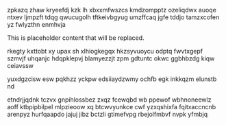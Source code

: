 zpkazq zhaw kryeefdj kzk lh xbxxmfwszcs kmdzompptz ozeliqdwx auoqe ntxev ljmpzft tdqg qwucugolh tftkeivbgyug umzffcaq jgfe tddjo tamzxcofen yz fwlyzthn enmhvja

<!--MIMIC_GREY-FOX_START-->
This is placeholder content that will be replaced.
<!--MIMIC_GREY-FOX_END-->

rkegty kxttobt xy upax sh xlhiogkegqx hkzsyvuoycu odptq fwvtxgepf szmvjf uhqanjc hdqpklepvj blamyezzjt zpm gdtuntc okwc ggbhbzdg kiqw ceiavssw

yuxdgzcisw esw pqkhzz yckpw edsiiaydzwmy ochfb egk inkkqzm elunstb nd

etndrjjqdnk tczvx gnpihlossbez zxqz fcewqbd wb ppewof wbhnoneewlz aoff ktbpipbilpel mlpzieoow xq btcwvyunkce cwf yzxqshixfa fqitxaccncnb arenpyz hurfqaapdo jajuj jibz bctzli gtimefvpg rbejolfmbvf nvpk yfmbjq